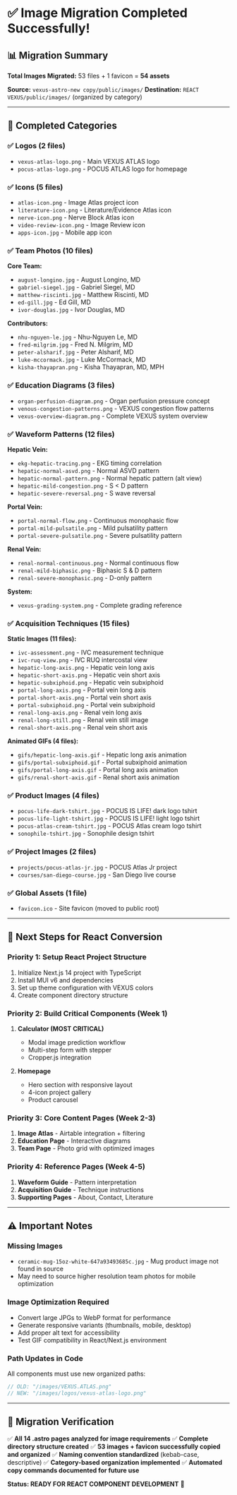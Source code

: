 # ✅ Image Migration Completed Successfully!

## 📊 **Migration Summary**

**Total Images Migrated:** 53 files + 1 favicon = **54 assets**

**Source:** `vexus-astro-new copy/public/images/`
**Destination:** `REACT VEXUS/public/images/` (organized by category)

---

## 📁 **Completed Categories**

### ✅ **Logos (2 files)**
- `vexus-atlas-logo.png` - Main VEXUS ATLAS logo
- `pocus-atlas-logo.png` - POCUS ATLAS logo for homepage

### ✅ **Icons (5 files)**
- `atlas-icon.png` - Image Atlas project icon
- `literature-icon.png` - Literature/Evidence Atlas icon  
- `nerve-icon.png` - Nerve Block Atlas icon
- `video-review-icon.png` - Image Review icon
- `apps-icon.jpg` - Mobile app icon

### ✅ **Team Photos (10 files)**
**Core Team:**
- `august-longino.jpg` - August Longino, MD
- `gabriel-siegel.jpg` - Gabriel Siegel, MD  
- `matthew-riscinti.jpg` - Matthew Riscinti, MD
- `ed-gill.jpg` - Ed Gill, MD
- `ivor-douglas.jpg` - Ivor Douglas, MD

**Contributors:**
- `nhu-nguyen-le.jpg` - Nhu-Nguyen Le, MD
- `fred-milgrim.jpg` - Fred N. Milgrim, MD
- `peter-alsharif.jpg` - Peter Alsharif, MD
- `luke-mccormack.jpg` - Luke McCormack, MD
- `kisha-thayapran.png` - Kisha Thayapran, MD, MPH

### ✅ **Education Diagrams (3 files)**
- `organ-perfusion-diagram.png` - Organ perfusion pressure concept
- `venous-congestion-patterns.png` - VEXUS congestion flow patterns
- `vexus-overview-diagram.png` - Complete VEXUS system overview

### ✅ **Waveform Patterns (12 files)**
**Hepatic Vein:**
- `ekg-hepatic-tracing.png` - EKG timing correlation
- `hepatic-normal-asvd.png` - Normal ASVD pattern
- `hepatic-normal-pattern.png` - Normal hepatic pattern (alt view)
- `hepatic-mild-congestion.png` - S < D pattern
- `hepatic-severe-reversal.png` - S wave reversal

**Portal Vein:**
- `portal-normal-flow.png` - Continuous monophasic flow
- `portal-mild-pulsatile.png` - Mild pulsatility pattern
- `portal-severe-pulsatile.png` - Severe pulsatility pattern

**Renal Vein:**
- `renal-normal-continuous.png` - Normal continuous flow
- `renal-mild-biphasic.png` - Biphasic S & D pattern
- `renal-severe-monophasic.png` - D-only pattern

**System:**
- `vexus-grading-system.png` - Complete grading reference

### ✅ **Acquisition Techniques (15 files)**
**Static Images (11 files):**
- `ivc-assessment.png` - IVC measurement technique
- `ivc-ruq-view.png` - IVC RUQ intercostal view
- `hepatic-long-axis.png` - Hepatic vein long axis
- `hepatic-short-axis.png` - Hepatic vein short axis  
- `hepatic-subxiphoid.png` - Hepatic vein subxiphoid
- `portal-long-axis.png` - Portal vein long axis
- `portal-short-axis.png` - Portal vein short axis
- `portal-subxiphoid.png` - Portal vein subxiphoid
- `renal-long-axis.png` - Renal vein long axis
- `renal-long-still.png` - Renal vein still image
- `renal-short-axis.png` - Renal vein short axis

**Animated GIFs (4 files):**
- `gifs/hepatic-long-axis.gif` - Hepatic long axis animation
- `gifs/portal-subxiphoid.gif` - Portal subxiphoid animation  
- `gifs/portal-long-axis.gif` - Portal long axis animation
- `gifs/renal-short-axis.gif` - Renal short axis animation

### ✅ **Product Images (4 files)**
- `pocus-life-dark-tshirt.jpg` - POCUS IS LIFE! dark logo tshirt
- `pocus-life-light-tshirt.jpg` - POCUS IS LIFE! light logo tshirt
- `pocus-atlas-cream-tshirt.jpg` - POCUS Atlas cream logo tshirt
- `sonophile-tshirt.jpg` - Sonophile design tshirt

### ✅ **Project Images (2 files)**
- `projects/pocus-atlas-jr.jpg` - POCUS Atlas Jr project
- `courses/san-diego-course.jpg` - San Diego live course

### ✅ **Global Assets (1 file)**
- `favicon.ico` - Site favicon (moved to public root)

---

## 🚀 **Next Steps for React Conversion**

### **Priority 1: Setup React Project Structure**
1. Initialize Next.js 14 project with TypeScript
2. Install MUI v6 and dependencies
3. Set up theme configuration with VEXUS colors
4. Create component directory structure

### **Priority 2: Build Critical Components (Week 1)**
1. **Calculator (MOST CRITICAL)**
   - Modal image prediction workflow
   - Multi-step form with stepper
   - Cropper.js integration
   
2. **Homepage**
   - Hero section with responsive layout
   - 4-icon project gallery
   - Product carousel

### **Priority 3: Core Content Pages (Week 2-3)**
1. **Image Atlas** - Airtable integration + filtering
2. **Education Page** - Interactive diagrams
3. **Team Page** - Photo grid with optimized images

### **Priority 4: Reference Pages (Week 4-5)**
1. **Waveform Guide** - Pattern interpretation
2. **Acquisition Guide** - Technique instructions
3. **Supporting Pages** - About, Contact, Literature

---

## ⚠️ **Important Notes**

### **Missing Images**
- `ceramic-mug-15oz-white-647a93493685c.jpg` - Mug product image not found in source
- May need to source higher resolution team photos for mobile optimization

### **Image Optimization Required**
- Convert large JPGs to WebP format for performance
- Generate responsive variants (thumbnails, mobile, desktop)
- Add proper alt text for accessibility
- Test GIF compatibility in React/Next.js environment

### **Path Updates in Code**
All components must use new organized paths:
```typescript
// OLD: "/images/VEXUS.ATLAS.png"
// NEW: "/images/logos/vexus-atlas-logo.png"
```

---

## 🎯 **Migration Verification**

✅ **All 14 .astro pages analyzed for image requirements**
✅ **Complete directory structure created** 
✅ **53 images + favicon successfully copied and organized**
✅ **Naming convention standardized** (kebab-case, descriptive)
✅ **Category-based organization implemented**
✅ **Automated copy commands documented for future use**

**Status: READY FOR REACT COMPONENT DEVELOPMENT** 🚀 